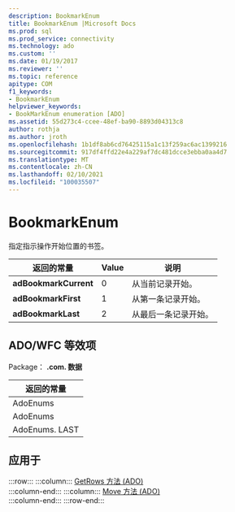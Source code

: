 ```yaml
---
description: BookmarkEnum
title: BookmarkEnum |Microsoft Docs
ms.prod: sql
ms.prod_service: connectivity
ms.technology: ado
ms.custom: ''
ms.date: 01/19/2017
ms.reviewer: ''
ms.topic: reference
apitype: COM
f1_keywords:
- BookmarkEnum
helpviewer_keywords:
- BookMarkEnum enumeration [ADO]
ms.assetid: 55d273c4-ccee-48ef-ba90-8893d04313c8
author: rothja
ms.author: jroth
ms.openlocfilehash: 1b1df8ab6cd76425115a1c13f259ac6ac1399216
ms.sourcegitcommit: 917df4ffd22e4a229af7dc481dcce3ebba0aa4d7
ms.translationtype: MT
ms.contentlocale: zh-CN
ms.lasthandoff: 02/10/2021
ms.locfileid: "100035507"
---
```

# <a name="bookmarkenum"></a>BookmarkEnum
指定指示操作开始位置的书签。  
  
|返回的常量|Value|说明|  
|--------------|-----------|-----------------|  
|**adBookmarkCurrent**|0|从当前记录开始。|  
|**adBookmarkFirst**|1|从第一条记录开始。|  
|**adBookmarkLast**|2|从最后一条记录开始。|  
  
## <a name="adowfc-equivalent"></a>ADO/WFC 等效项  
 Package： **.com. 数据**  
  
|返回的常量|  
|--------------|  
|AdoEnums|  
|AdoEnums|  
|AdoEnums. LAST|  
  
## <a name="applies-to"></a>应用于  

:::row:::
    :::column:::
        [GetRows 方法 (ADO)](./getrows-method-ado.md)  
    :::column-end:::
    :::column:::
        [Move 方法 (ADO)](./move-method-ado.md)  
    :::column-end:::
:::row-end:::